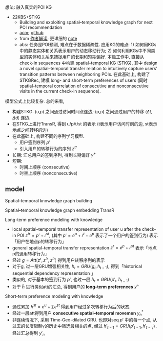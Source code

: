 
想法: 融入真实的POI KG

- 22KBS+STKG
    - Building and exploiting spatial–temporal knowledge graph for next POI recommendation
    - [acm](https://dl.acm.org/doi/10.1016/j.knosys.2022.109951); [github](https://github.com/WeiChen3690/STKGRec)
    - from [作者解读](https://mp.weixin.qq.com/s/qO9PHBwPRJPbe9keKA40LA); 更详细的 [note](https://mp.weixin.qq.com/s/NRcoAFQfwUaRjEmSsiV93g)
    - abs: 任务是POI预测, 难点在于数据稀疏性. 应用KG的难点: 1) 如何用KGs中的静态实体和关系表示用户的动态移动行为; 2) 如何利用KGs中不同类型的实体和关系来捕捉用户的长期和短期偏好. 本篇工作中, 直接从 check-in sequences 中构建 spatial–temporal KG (STKG), 其中 design a novel spatial–temporal transfer relation to intuitively capture users’ transition patterns between neighboring POIs. 在此基础上, 构建了 STKGRec, 建模 long- and short-term preferences of users (同时 spatial–temporal correlation of consecutive and nonconsecutive visits in the current check-in sequence). 

模型公式上比较复杂. 总的来看, 
- 构建STKG: (u,p) 之间通过访问时间点连边; (p,p) 之间通过用户的转移 $(\Delta t,\Delta d)$ 连边.
- 在STKG上进行TransR, 得到 u/p/t/st 的表示 (t表示用户访问时刻的边, st表示地点之间转移的边)
- 在此基础上, 构建不同的序列学习模型. 
    - 用户签到序列 $p'$
    - 引入用户的转移行为的序列 $z^{tr}$
- 长期: 汇总用户的签到序列, 得到长期偏好 $y^{+}$
- 短期: 
    - 时间上顺序 (consecutive)
    - 时空上顺序 (nonconsecutive)

## model

Spatial–temporal knowledge graph building

Spatial–temporal knowledge graph embedding
TransR

Long-term preference modeling with knowledge
- local spatial–temporal transfer representation of user u after the check-in POI $z^{tr} = p'+r^{st}$, (其中 $p' =e^u +r^t +e^p$ 表示了一个用户的签到行为) 表示「用户在地点p的转移行为」
- general spatial–temporal transfer representation $z^r = e^p+r^{st}$ 表示「地点p的通用转移行为」
- 经过 $g = Att(z^r, z^{tr},z^{tr})$ 得到用户转移序列的表示
- 对于g, 过一层GRU增强相关性, $h_{t} = GRU(g_t, h_{t-1})$, 得到「historical sequential dependency representation 」
- 类似的, 对于基本的签到行为 $p'$, 也过一层 $\tilde{h}_{t} = GRU(p'_t, \tilde{h}_{t-1})$
- 对于 $\tilde{h}$ 进行类似att的汇总, 得到用户的 **long-term preferences** $y^{+}$

Short-term preference modeling with knowledge
- 通过累加 $h^{st} = e^u + \sum e^{st}$ 得到用户经过多次转移行为后的状态. 
- 经过一层att得到用户 **consecutive spatial–temporal movemen** $y_n^{*}$
- 非连续情况下, 采用 Time-Geo-dilated GRU. 也即对seq $p'$ 中的每一个点, 从过去的长度限制$\gamma$的历史中筛选最相关的点, 经过 $h'_{t-1} = GRU(p'_{t-1}, h'_{t-\gamma})$ . 经过汇总得到 $y'_n$